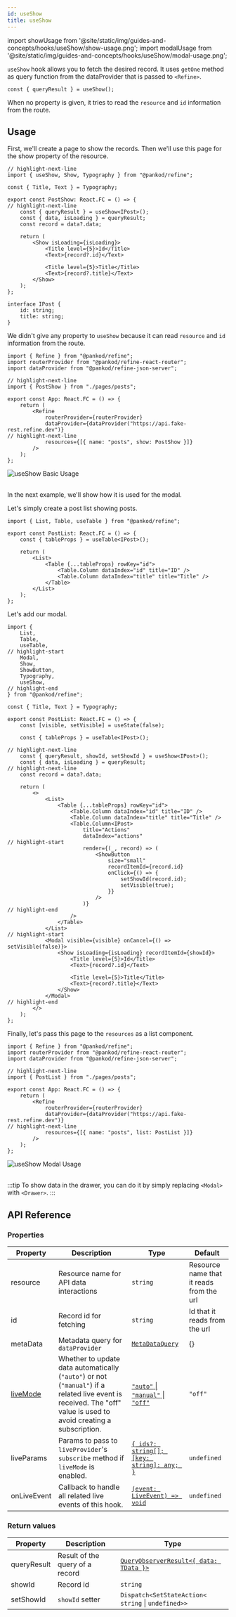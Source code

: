 ```yaml
---
id: useShow
title: useShow
---
```


import showUsage from '@site/static/img/guides-and-concepts/hooks/useShow/show-usage.png';
import modalUsage from '@site/static/img/guides-and-concepts/hooks/useShow/modal-usage.png';

`useShow` hook allows you to fetch the desired record. It uses `getOne` method as query function from the dataProvider that is passed to `<Refine>`.

```tsx
const { queryResult } = useShow();
```

When no property is given, it tries to read the `resource` and `id` information from the route.

## Usage

First, we'll create a page to show the records. Then we'll use this page for the show property of the resource.

```tsx  title="src/pages/posts/show.tsx"
// highlight-next-line
import { useShow, Show, Typography } from "@pankod/refine";

const { Title, Text } = Typography;

export const PostShow: React.FC = () => {
// highlight-next-line
    const { queryResult } = useShow<IPost>();
    const { data, isLoading } = queryResult;
    const record = data?.data;

    return (
        <Show isLoading={isLoading}>
            <Title level={5}>Id</Title>
            <Text>{record?.id}</Text>

            <Title level={5}>Title</Title>
            <Text>{record?.title}</Text>
        </Show>
    );
};

interface IPost {
    id: string;
    title: string;
}
```

We didn't give any property to `useShow` because it can read `resource` and `id` information from the route.

```tsx title="src/App.tsx"
import { Refine } from "@pankod/refine";
import routerProvider from "@pankod/refine-react-router";
import dataProvider from "@pankod/refine-json-server";

// highlight-next-line
import { PostShow } from "./pages/posts";

export const App: React.FC = () => {
    return (
        <Refine
            routerProvider={routerProvider}
            dataProvider={dataProvider("https://api.fake-rest.refine.dev")}
// highlight-next-line
            resources={[{ name: "posts", show: PostShow }]}
        />
    );
};
```

<div class="img-container">
    <div class="window">
        <div class="control red"></div>
        <div class="control orange"></div>
        <div class="control green"></div>
    </div>
    <img src={showUsage} alt="useShow Basic Usage" />
</div>

<br />

In the next example, we'll show how it is used for the modal.

Let's simply create a post list showing posts.

```tsx  title="src/pages/posts/list.tsx"
import { List, Table, useTable } from "@pankod/refine";

export const PostList: React.FC = () => {
    const { tableProps } = useTable<IPost>();

    return (
        <List>
            <Table {...tableProps} rowKey="id">
                <Table.Column dataIndex="id" title="ID" />
                <Table.Column dataIndex="title" title="Title" />
            </Table>
        </List>
    );
};
```

Let's add our modal.

```tsx  title="src/pages/posts/list.tsx"
import {
    List,
    Table,
    useTable,
// highlight-start
    Modal,
    Show,
    ShowButton,
    Typography,
    useShow,
// highlight-end
} from "@pankod/refine";

const { Title, Text } = Typography;

export const PostList: React.FC = () => {
    const [visible, setVisible] = useState(false);

    const { tableProps } = useTable<IPost>();

// highlight-next-line
    const { queryResult, showId, setShowId } = useShow<IPost>();
    const { data, isLoading } = queryResult;
// highlight-next-line
    const record = data?.data;

    return (
        <>
            <List>
                <Table {...tableProps} rowKey="id">
                    <Table.Column dataIndex="id" title="ID" />
                    <Table.Column dataIndex="title" title="Title" />
                    <Table.Column<IPost>
                        title="Actions"
                        dataIndex="actions"
// highlight-start
                        render={(_, record) => (
                            <ShowButton
                                size="small"
                                recordItemId={record.id}
                                onClick={() => {
                                    setShowId(record.id);
                                    setVisible(true);
                                }}
                            />
                        )}
// highlight-end
                    />
                </Table>
            </List>
// highlight-start
            <Modal visible={visible} onCancel={() => setVisible(false)}>
                <Show isLoading={isLoading} recordItemId={showId}>
                    <Title level={5}>Id</Title>
                    <Text>{record?.id}</Text>

                    <Title level={5}>Title</Title>
                    <Text>{record?.title}</Text>
                </Show>
            </Modal>
// highlight-end
        </>
    );
};
```

Finally, let's pass this page to the `resources` as a list component.

```tsx title="src/App.tsx"
import { Refine } from "@pankod/refine";
import routerProvider from "@pankod/refine-react-router";
import dataProvider from "@pankod/refine-json-server";

// highlight-next-line
import { PostList } from "./pages/posts";

export const App: React.FC = () => {
    return (
        <Refine
            routerProvider={routerProvider}
            dataProvider={dataProvider("https://api.fake-rest.refine.dev")}
// highlight-next-line
            resources={[{ name: "posts", list: PostList }]}
        />
    );
};
```

<div class="img-container">
    <div class="window">
        <div class="control red"></div>
        <div class="control orange"></div>
        <div class="control green"></div>
    </div>
    <img src={modalUsage} alt="useShow Modal Usage" />
</div>

<br />

:::tip
To show data in the drawer, you can do it by simply replacing `<Modal>` with `<Drawer>`.
:::

## API Reference

### Properties

| Property                                      | Description                                                                                                                                                        | Type                                                                                     | Default                                  |
| --------------------------------------------- | ------------------------------------------------------------------------------------------------------------------------------------------------------------------ | ---------------------------------------------------------------------------------------- | ---------------------------------------- |
| resource                                      | Resource name for API data interactions                                                                                                                            | `string`                                                                                 | Resource name that it reads from the url |
| id                                            | Record id for fetching                                                                                                                                             | `string`                                                                                 | Id that it reads from the url            |
| metaData                                      | Metadata query for `dataProvider`                                                                                                                                  | [`MetaDataQuery`](/api-references/interfaces.md#metadataquery)                           | {}                                       |
| [liveMode](/api-references/providers/live-provider.md#usage-in-a-hook) | Whether to update data automatically (`"auto"`) or not (`"manual"`) if a related live event is received. The "off" value is used to avoid creating a subscription. | [`"auto"` \| `"manual"` \| `"off"`](/api-references/interfaces.md#livemodeprops)       | `"off"`                                  |
| liveParams                                    | Params to pass to `liveProvider`'s `subscribe` method if `liveMode` is enabled.                                                                                    | [`{ ids?: string[]; [key: string]: any; }`](/api-references/interfaces.md#livemodeprops) | `undefined`                              |
| onLiveEvent                                   | Callback to handle all related live events of this hook.                                                                                                           | [`(event: LiveEvent) => void`](/api-references/interfaces.md#livemodeprops)              | `undefined`                              |

### Return values

| Property    | Description                     | Type                                                                                          |
| ----------- | ------------------------------- | --------------------------------------------------------------------------------------------- |
| queryResult | Result of the query of a record | [`QueryObserverResult<{ data: TData }>`](https://react-query.tanstack.com/reference/useQuery) |
| showId      | Record id                       | `string`                                                                                      |
| setShowId   | `showId` setter                 | `Dispatch<SetStateAction< string` \| `undefined>>`                                            |
